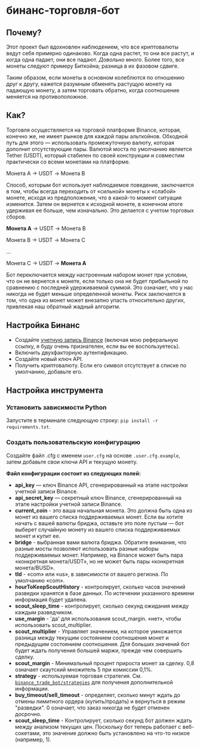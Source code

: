 # бинанс-торговля-бот

## Почему?

Этот проект был вдохновлен наблюдением, что все криптовалюты ведут себя примерно одинаково. Когда одна растет, то они все растут, и когда одна падает, они все падают. _Довольно много_. Более того, все монеты следуют примеру Биткойна; разница в их фазовом сдвиге.

Таким образом, если монеты в основном колеблются по отношению друг к другу, кажется разумным обменять растущую монету на падающую монету, а затем торговать обратно, когда соотношение меняется на противоположное.

## Как?

Торговля осуществляется на торговой платформе Binance, которая, конечно же, не имеет рынков для каждой пары альткойнов. Обходной путь для этого — использовать промежуточную валюту, которая дополнит отсутствующие пары. Валютой моста по умолчанию является Tether (USDT), который стабилен по своей конструкции и совместим практически со всеми монетами на платформе.

<p выровнять="по центру">
  Монета A → USDT → Монета B
</p>

Способ, которым бот использует наблюдаемое поведение, заключается в том, чтобы всегда переходить от «сильной» монеты к «слабой» монете, исходя из предположения, что в какой-то момент ситуация изменится. Затем он вернется к исходной монете, в конечном итоге удерживая ее больше, чем изначально. Это делается с учетом торговых сборов.

<div align="центр">
  <p><b>Монета A</b> → USDT → Монета B</p>
  <p>Монета B → USDT → Монета C</p>
  <p>...</p>
  <p>Монета C → USDT → <b>Монета A</b></p>
</div>

Бот переключается между настроенным набором монет при условии, что он не вернется к монете, если только она не будет прибыльной по сравнению с последней удерживаемой суммой. Это означает, что у нас никогда не будет меньше определенной монеты. Риск заключается в том, что одна из монет может внезапно упасть относительно других, привлекая наш обратный жадный алгоритм.

## Настройка Бинанс

- Создайте [учетную запись Binance](https://www.binance.com/en/register?ref=13222128) (включая мою реферальную ссылку, я буду очень признателен, если вы ее воспользуетесь).
- Включить двухфакторную аутентификацию.
- Создайте новый ключ API.
- Получить криптовалюту. Если его символ отсутствует в списке по умолчанию, добавьте его.

## Настройка инструмента

### Установить зависимости Python

Запустите в терминале следующую строку: `pip install -r requirements.txt`.

### Создать пользовательскую конфигурацию

Создайте файл .cfg с именем `user.cfg` на основе `.user.cfg.example`, затем добавьте свои ключи API и текущую монету.

**Файл конфигурации состоит из следующих полей:**

- **api_key** — ключ Binance API, сгенерированный на этапе настройки учетной записи Binance.
- **api_secret_key** — секретный ключ Binance, сгенерированный на этапе настройки учетной записи Binance.
- **current_coin** - это ваша начальная монета. Это должна быть одна из монет из вашего списка поддерживаемых монет. Если вы хотите начать с вашей валюты бриджа, оставьте это поле пустым — бот выберет случайную монету из вашего списка поддерживаемых монет и купит ее.
- **bridge** - выбранная вами валюта бриджа. Обратите внимание, что разные мосты позволяют использовать разные наборы поддерживаемых монет. Например, на Binance может быть пара «конкретная монета/USDT», но не может быть пары «конкретная монета/BUSD».
- **tld** - «com» ​​или «us», в зависимости от вашего региона. По умолчанию «com».
- **hourToKeepScoutHistory** - контролирует, сколько часов значений разведки хранятся в базе данных. По истечении указанного времени информация будет удалена.
- **scout_sleep_time** - контролирует, сколько секунд ожидания между каждым разведчиком.
- **use_margin** - 'да' для использования scout_margin. «нет», чтобы использовать scout_multiplier.
- **scout_multiplier** - Управляет значением, на которое умножается разница между текущим состоянием соотношения монет и предыдущим состоянием соотношения. Для больших значений бот будет ждать получения большей маржи, прежде чем совершить сделку.
- **scout_margin** - Минимальный процент прироста монет за сделку. 0,8 означает скаутский множитель 5 при комиссии 0,1%.
- **strategy** - используемая торговая стратегия. См. [`binance_trade_bot/strategies`](binance_trade_bot/strategies/README.md) для получения дополнительной информации.
- **buy_timeout/sell_timeout** - определяет, сколько минут ждать до отмены лимитного ордера (купить/продать) и вернуться в режим "разведки". 0 означает, что заказ никогда не будет отменен досрочно.
- **scout_sleep_time** - Контролирует, сколько секунд бот должен ждать между анализом текущих цен. Поскольку бот теперь работает с веб-сокетами, это значение должно быть установлено на что-то низкое (например, 1).
